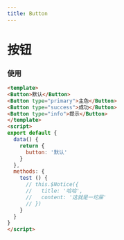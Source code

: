 ```yaml
---
title: Button
---
```

# 按钮
<script>
export default {
  data() {
    return {
      button: '默认'
    }
  },
  methods: {
    test () {
      console.log('111')
      // this.$Notice({
      //   title: '哈哈',
      //   content: '这就是一坨屎'
      // })
    }
  }
}
</script>

<template>
  <phone path="/users"></phone>
</template>


### 使用
```html
<template>
<Button>默认</Button>
<Button type="primary">主色</Button>
<Button type="success">成功</Button>
<Button type="info">提示</Button>
</template>
<script>
export default {
  data() {
    return {
      button: '默认'
    }
  },
  methods: {
    test () {
      // this.$Notice({
      //   title: '哈哈',
      //   content: '这就是一坨屎'
      // })
    }
  }
}
</script>
```